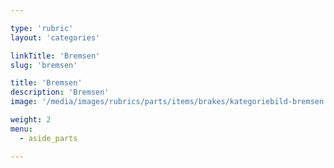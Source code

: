 ```yaml
---

type: 'rubric'
layout: 'categories'

linkTitle: 'Bremsen'
slug: 'bremsen'

title: 'Bremsen' 
description: 'Bremsen'
image: '/media/images/rubrics/parts/items/brakes/kategoriebild-bremsen.jpg'

weight: 2
menu:
  - aside_parts

---
```

